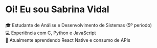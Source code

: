 <h1 align="left">Oi! Eu sou Sabrina Vidal</h1>

###

<p align="left">🎓 Estudante de Análise e Desenvolvimento de Sistemas (5º período)  <br>💻 Experiência com C, Python e JavaScript   <br>🚀 Atualmente aprendendo React Native e consumo de APIs</p>

